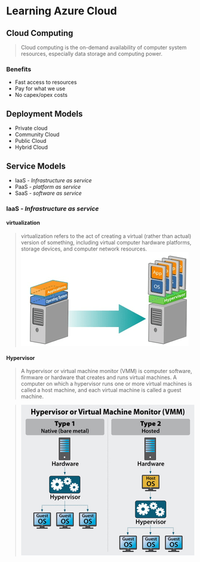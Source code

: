 
# Learning Azure Cloud 

## Cloud Computing
>Cloud computing is the on-demand availability of computer system resources, especially data storage and computing power. 

### Benefits
 - Fast access to resources
 - Pay for what we use
 - No capex/opex costs

## Deployment Models
- Private cloud
- Community Cloud
- Public Cloud
- Hybrid Cloud

## Service Models
- IaaS  - *Infrastructure as service*
- PaaS - *platform as service*
- SaaS - *software as service*

### IaaS  - *Infrastructure as service*
#### virtualization
>virtualization refers to the act of creating a virtual (rather than actual) version of something, including virtual computer hardware platforms, storage devices, and computer network resources.
> ![enter image description here](images/cloud-os.png)

#### Hypervisor
>A hypervisor or virtual machine monitor (VMM) is computer software, firmware or hardware that creates and runs virtual machines. A computer on which a hypervisor runs one or more virtual machines is called a host machine, and each virtual machine is called a guest machine.

> ![enter image description here](images/hypervisor-2.jpg)
